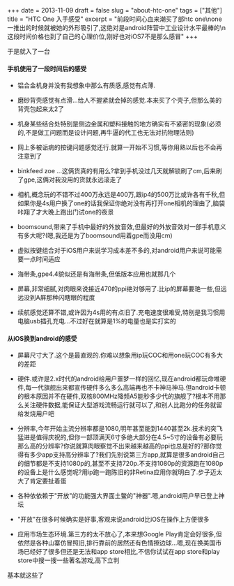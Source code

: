 +++
date = 2013-11-09
draft = false
slug = "about-htc-one"
tags = ["其他"]
title = "HTC One 入手感受"
excerpt = "前段时间心血来潮买了部htc one\none一推出的时候就被她的外形吸引了,这绝对是android阵营中工业设计水平最棒的\n这段时间价格也到了自己的心理价位,刚好也对iOS7不是那么感冒"
+++




于是就入了一台

#### 手机使用了一段时间后的感受

<!--more-->
* 铝合金机身并没有我想象中那么有质感,感觉有点薄.

* 磨砂背壳感觉有点滑...给人不握紧就会掉的感觉.本来买了个壳子,但那么美的背壳包起来太2了

* 机身某些结合处特别是侧边金属和塑料接触的地方确实有不紧密的现象(必须的,不是做工问题而是设计问题,再牛逼的代工也无法对抗物理法则)

* 网上多被诟病的按键问题感觉还行.就算一开始不习惯,等你用熟以后也不会再注意到了

* binkfeed zoe ...这俩货真的有用么?拿到手机没过几天就解锁刷了cm,后来刷了gpe,这俩对我没用的货就永远滚走了

* 相机,概念玩的不错不过400万永远是400万,跟ip4的500万比或许各有千秋,但如果你是4s用户换了one的话我保证你绝对没有再打开one相机的理由了,脑袋咔翔了才大晚上跑出门试one的夜景

* boomsound,带来了手机中最好的外放音效,但最好的外放音效对一部手机意义有多大呢?(嗯,我还是为了boomsound用着gpe而没用cm)

* 虚拟按键组合对于iOS用户来说学习成本差不多的,对android用户来说可能需要一点时间适应

* 海带条,gpe4.4貌似还是有海带条,但低版本应用也就那几个

* 屏幕,非常细腻,对肉眼来说接近470的ppi绝对够用了.比ip的屏幕要艳一些,但远远没到A屏那种闪瞎眼的程度

* 续航感觉还算不错,或许因为4s用的有点旧了.充电速度很难受,特别是我习惯用电脑usb插孔充电...不过好在就算是1%的电量也是实打实的


#### 从iOS换到android的感受

* 屏幕尺寸大了.这个是最直观的.你难以想象用ip玩COC和用one玩COC有多大的差距

* 硬件.或许是2.x时代的android给用户噩梦一样的回忆,现在android都玩命堆硬件,每一代旗舰出来都宣传硬件多么多么高端再也不卡神马神马.但android卡顿的根本原因并不在硬件,双核800MHz降频A5能秒多少代的旗舰了?根本不用那么关注硬件数据,能保证大型游戏流畅运行就可以了,和别人比跑分的任务就留给发烧用户吧

* 分辨率,今年开始主流分辨率都是1080,明年甚至能到1440甚至2k.技术的突飞猛进是值得庆祝的,但你一部顶满天6寸多绝大部分在4.5~5寸的设备有必要玩那么高的分辨率?你说就算肉眼察觉不出来越来越高的ppi也总是好的?那你觉得有多少app支持高分辨率了?我们先别说第三方app,就算是很多android自己的细节都是不支持1080p的,甚至不支持720p.不支持1080p的资源跑在1080p的设备上是什么感觉呢?用ip跑一跑陈旧的非Retina应用你就明白了.步子迈太大了肯定要扯着蛋

* 各种依依赖于"开放"的功能强大界面土鳖的"神器".嗯,android用户早已登上神坛

* "开放"在很多时候确实是好事,客观来说android比iOS在操作上方便很多

* 应用市场生态环境.第三方的太不放心了,本来想Google Play肯定会好很多,但依然是各种山寨仿冒照旧,排行靠前的居然还有色情擦边球...嗯,现在换美国市场已经好了很多但还是无法和app store相比,不信你试试在app store和play store中搜一搜一些著名游戏,高下立判

基本就这些了